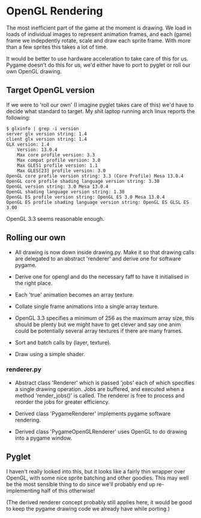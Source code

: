 OpenGL Rendering
================

The most inefficient part of the game at the moment is drawing.  We load in
loads of individual images to represent animation frames, and each (game) frame
we indepdently rotate, scale and draw each sprite frame. With more than a few
sprites this takes a lot of time.

It would be better to use hardware acceleration to take care of this for us.
Pygame doesn't do this for us, we'd either have to port to pyglet or roll our
own OpenGL drawing.

Target OpenGL version
---------------------

If we were to 'roll our own' (I imagine pyglet takes care of this) we'd have to
decide what standard to target. My shit laptop running arch linux reports the
following:

    $ glxinfo | grep -i version
    server glx version string: 1.4
    client glx version string: 1.4
    GLX version: 1.4
        Version: 13.0.4
        Max core profile version: 3.3
        Max compat profile version: 3.0
        Max GLES1 profile version: 1.1
        Max GLES[23] profile version: 3.0
    OpenGL core profile version string: 3.3 (Core Profile) Mesa 13.0.4
    OpenGL core profile shading language version string: 3.30
    OpenGL version string: 3.0 Mesa 13.0.4
    OpenGL shading language version string: 1.30
    OpenGL ES profile version string: OpenGL ES 3.0 Mesa 13.0.4
    OpenGL ES profile shading language version string: OpenGL ES GLSL ES 3.00

OpenGL 3.3 seems reasonable enough.

Rolling our own
---------------

* All drawing is now down inside drawing.py. Make it so that drawing calls are
  delegated to an abstract 'renderer' and derive one for software pygame.

* Derive one for opengl and do the necessary faff to have it initialised in the
  right place.

* Each 'true' animation becomes an array texture.

* Collate single frame animations into a single array texture.

* OpenGL 3.3 specifies a minimum of 256 as the maximum array size, this should
  be plenty but we might have to get clever and say one anim could be
  potentially several array textures if there are many frames.

* Sort and batch calls by (layer, texture).

* Draw using a simple shader.

### renderer.py

* Abstract class 'Renderer' which is passed 'jobs' each of which specifies
  a single drawing operation.  Jobs are buffered, and executed when a method
  'render_jobs()' is called.  The renderer is free to process and reorder the
  jobs for greater efficiency.

* Derived class 'PygameRenderer' implements pygame software rendering.

* Derived class 'PygameOpenGLRenderer' uses OpenGL to do drawing into a
  pygame window.

Pyglet
------

I haven't really looked into this, but it looks like a fairly thin wrapper
over OpenGL, with some nice sprite batching and other goodies. This may well
be the most sensible thing to do since we'll probably end up re-implementing
half of this otherwise!

(The derived renderer concept probably still applies here, it would be good
to keep the pygame drawing code we already have while porting.)
